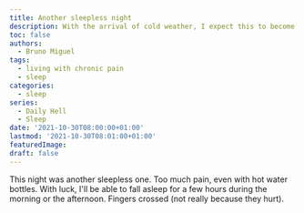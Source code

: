 ```yaml
---
title: Another sleepless night
description: With the arrival of cold weather, I expect this to become more frequent
toc: false
authors:
  - Bruno Miguel
tags:
  - living with chronic pain
  - sleep
categories:
  - sleep
series:
  - Daily Hell
  - Sleep
date: '2021-10-30T08:00:00+01:00'
lastmod: '2021-10-30T08:01:00+01:00'
featuredImage:
draft: false
---
```


This night was another sleepless one. Too much pain, even with hot water bottles. With luck, I'll be able to fall asleep for a few hours during the morning or the afternoon. Fingers crossed (not really because they hurt).
